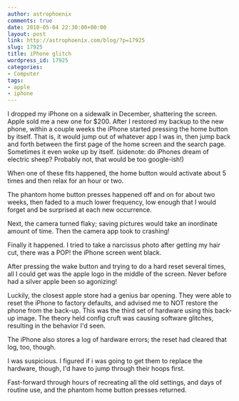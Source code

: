 ```yaml
---
author: astrophoenix
comments: true
date: 2010-05-04 22:30:00+00:00
layout: post
link: http://astrophoenix.com/blog/?p=17925
slug: 17925
title: iPhone glitch
wordpress_id: 17925
categories:
- Computer
tags:
- apple
- iphone
---
```


I dropped my iPhone on a sidewalk in December, shattering the screen. Apple sold  me a new one for $200. After I restored my backup to the new phone, within a couple weeks the iPhone started pressing the home button by  itself.  That is, it would jump out of whatever app I was in, then jump  back and forth between the first page of the home screen and the  search page. Sometimes it even woke up by itself. (sidenote: do  iPhones dream of electric sheep?  Probably not, that would be too  google-ish!)  
  
When one of these fits happened, the home button would activate about 5 times and then relax for an hour or two.  
  
The phantom home button presses happened off and on for about two weeks, then faded to a much lower frequency, low enough that I would    
forget and be surprised at each new occurrence.  
  
Next, the camera turned flaky; saving pictures would take an inordinate amount of time. Then the camera app took to crashing!    
  
Finally it happened. I tried to take a narcissus photo after getting my hair cut, there was a POP! the iPhone screen went black.  
  
After pressing the wake button and trying to do a hard reset several times, all I could get was the apple logo in the middle of the screen. Never before had a silver apple been so agonizing!  
  
Luckily, the closest apple store had a genius bar opening. They were able to reset the iPhone to factory defaults, and advised me to NOT restore  the phone from the back-up. This was the third set of hardware using  this back-up image.  The theory held config cruft was causing software glitches, resulting in the behavior I'd seen.  
  
The iPhone also stores a log of hardware errors; the  reset had cleared that log, too, though.  
  
I was suspicious. I figured if i was going to get them to replace the  hardware, though, I'd have to jump through their hoops first.  
  
Fast-forward through hours of recreating all the old settings, and  days of routine use, and the phantom home button presses returned.
